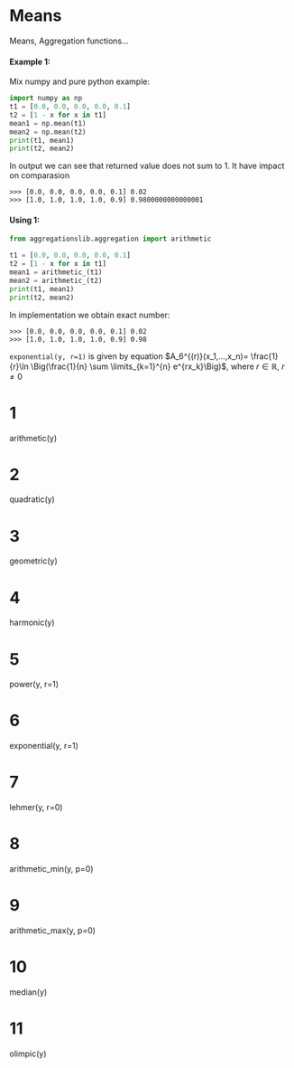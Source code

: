 # Means
Means, Aggregation functions...



#### Example 1:
Mix numpy and pure python example:
```python
import numpy as np
t1 = [0.0, 0.0, 0.0, 0.0, 0.1]
t2 = [1 - x for x in t1]
mean1 = np.mean(t1)
mean2 = np.mean(t2)
print(t1, mean1)
print(t2, mean2)
```
In output we can see that returned value does not sum to 1. It have impact on comparasion
```pycon
>>> [0.0, 0.0, 0.0, 0.0, 0.1] 0.02
>>> [1.0, 1.0, 1.0, 1.0, 0.9] 0.9800000000000001
```


#### Using 1:
```python
from aggregationslib.aggregation import arithmetic

t1 = [0.0, 0.0, 0.0, 0.0, 0.1]
t2 = [1 - x for x in t1]
mean1 = arithmetic_(t1)
mean2 = arithmetic_(t2)
print(t1, mean1)
print(t2, mean2)
```
In implementation we obtain exact number:
```pycon
>>> [0.0, 0.0, 0.0, 0.0, 0.1] 0.02
>>> [1.0, 1.0, 1.0, 1.0, 0.9] 0.98
```

`exponential(y, r=1)` is given by equation $A_6^{(r)}(x_1,...,x_n)= \frac{1}{r}\ln
    \Big(\frac{1}{n} \sum \limits_{k=1}^{n} e^{rx_k}\Big)$, where
    $r \in \mathbb{R}$, $r \neq 0$


# 1
arithmetic(y)

# 2
quadratic(y)

# 3
geometric(y)

# 4
harmonic(y)

# 5
power(y, r=1)

# 6
exponential(y, r=1)

# 7
lehmer(y, r=0)

# 8
arithmetic_min(y, p=0)

# 9
arithmetic_max(y, p=0)

# 10
median(y)

# 11
olimpic(y)